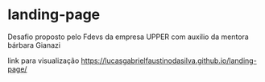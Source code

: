 # landing-page
Desafio proposto pelo Fdevs da empresa UPPER com auxilio da mentora bárbara Gianazi

link para visualização https://lucasgabrielfaustinodasilva.github.io/landing-page/